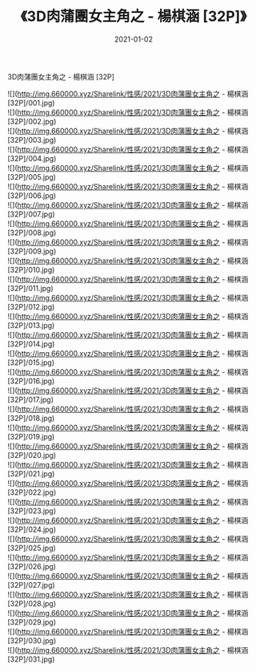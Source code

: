 ﻿---
layout: post
title:  《3D肉蒲團女主角之 - 楊棋涵 [32P]》
date:   2021-01-02
img: http://img.660000.xyz/Sharelink/性感/2021/3D肉蒲團女主角之 - 楊棋涵 [32P]/000.jpg
categories: [美女, 清纯, 唯美]
---

3D肉蒲團女主角之 - 楊棋涵 [32P]

  ![](http://img.660000.xyz/Sharelink/性感/2021/3D肉蒲團女主角之 - 楊棋涵 [32P]/001.jpg) <br> ![](http://img.660000.xyz/Sharelink/性感/2021/3D肉蒲團女主角之 - 楊棋涵 [32P]/002.jpg) <br> ![](http://img.660000.xyz/Sharelink/性感/2021/3D肉蒲團女主角之 - 楊棋涵 [32P]/003.jpg) <br> ![](http://img.660000.xyz/Sharelink/性感/2021/3D肉蒲團女主角之 - 楊棋涵 [32P]/004.jpg) <br> ![](http://img.660000.xyz/Sharelink/性感/2021/3D肉蒲團女主角之 - 楊棋涵 [32P]/005.jpg) <br> ![](http://img.660000.xyz/Sharelink/性感/2021/3D肉蒲團女主角之 - 楊棋涵 [32P]/006.jpg) <br> ![](http://img.660000.xyz/Sharelink/性感/2021/3D肉蒲團女主角之 - 楊棋涵 [32P]/007.jpg) <br> ![](http://img.660000.xyz/Sharelink/性感/2021/3D肉蒲團女主角之 - 楊棋涵 [32P]/008.jpg) <br> ![](http://img.660000.xyz/Sharelink/性感/2021/3D肉蒲團女主角之 - 楊棋涵 [32P]/009.jpg) <br> ![](http://img.660000.xyz/Sharelink/性感/2021/3D肉蒲團女主角之 - 楊棋涵 [32P]/010.jpg) <br> ![](http://img.660000.xyz/Sharelink/性感/2021/3D肉蒲團女主角之 - 楊棋涵 [32P]/011.jpg) <br> ![](http://img.660000.xyz/Sharelink/性感/2021/3D肉蒲團女主角之 - 楊棋涵 [32P]/012.jpg) <br> ![](http://img.660000.xyz/Sharelink/性感/2021/3D肉蒲團女主角之 - 楊棋涵 [32P]/013.jpg) <br> ![](http://img.660000.xyz/Sharelink/性感/2021/3D肉蒲團女主角之 - 楊棋涵 [32P]/014.jpg) <br> ![](http://img.660000.xyz/Sharelink/性感/2021/3D肉蒲團女主角之 - 楊棋涵 [32P]/015.jpg) <br> ![](http://img.660000.xyz/Sharelink/性感/2021/3D肉蒲團女主角之 - 楊棋涵 [32P]/016.jpg) <br> ![](http://img.660000.xyz/Sharelink/性感/2021/3D肉蒲團女主角之 - 楊棋涵 [32P]/017.jpg) <br> ![](http://img.660000.xyz/Sharelink/性感/2021/3D肉蒲團女主角之 - 楊棋涵 [32P]/018.jpg) <br> ![](http://img.660000.xyz/Sharelink/性感/2021/3D肉蒲團女主角之 - 楊棋涵 [32P]/019.jpg) <br> ![](http://img.660000.xyz/Sharelink/性感/2021/3D肉蒲團女主角之 - 楊棋涵 [32P]/020.jpg) <br> ![](http://img.660000.xyz/Sharelink/性感/2021/3D肉蒲團女主角之 - 楊棋涵 [32P]/021.jpg) <br> ![](http://img.660000.xyz/Sharelink/性感/2021/3D肉蒲團女主角之 - 楊棋涵 [32P]/022.jpg) <br> ![](http://img.660000.xyz/Sharelink/性感/2021/3D肉蒲團女主角之 - 楊棋涵 [32P]/023.jpg) <br> ![](http://img.660000.xyz/Sharelink/性感/2021/3D肉蒲團女主角之 - 楊棋涵 [32P]/024.jpg) <br> ![](http://img.660000.xyz/Sharelink/性感/2021/3D肉蒲團女主角之 - 楊棋涵 [32P]/025.jpg) <br> ![](http://img.660000.xyz/Sharelink/性感/2021/3D肉蒲團女主角之 - 楊棋涵 [32P]/026.jpg) <br> ![](http://img.660000.xyz/Sharelink/性感/2021/3D肉蒲團女主角之 - 楊棋涵 [32P]/027.jpg) <br> ![](http://img.660000.xyz/Sharelink/性感/2021/3D肉蒲團女主角之 - 楊棋涵 [32P]/028.jpg) <br> ![](http://img.660000.xyz/Sharelink/性感/2021/3D肉蒲團女主角之 - 楊棋涵 [32P]/029.jpg) <br> ![](http://img.660000.xyz/Sharelink/性感/2021/3D肉蒲團女主角之 - 楊棋涵 [32P]/030.jpg) <br> ![](http://img.660000.xyz/Sharelink/性感/2021/3D肉蒲團女主角之 - 楊棋涵 [32P]/031.jpg) <br>